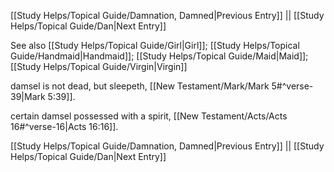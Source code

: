 [[Study Helps/Topical Guide/Damnation, Damned|Previous Entry]]  ||  [[Study Helps/Topical Guide/Dan|Next Entry]]

 See also [[Study Helps/Topical Guide/Girl|Girl]]; [[Study Helps/Topical Guide/Handmaid|Handmaid]]; [[Study Helps/Topical Guide/Maid|Maid]]; [[Study Helps/Topical Guide/Virgin|Virgin]]

 damsel is not dead, but sleepeth, [[New Testament/Mark/Mark 5#^verse-39|Mark 5:39]].

 certain damsel possessed with a spirit, [[New Testament/Acts/Acts 16#^verse-16|Acts 16:16]].

[[Study Helps/Topical Guide/Damnation, Damned|Previous Entry]]  ||  [[Study Helps/Topical Guide/Dan|Next Entry]]
